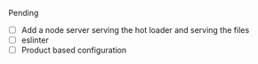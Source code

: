 Pending
* [ ] Add a node server serving the hot loader and serving the files
* [ ] eslinter
* [ ] Product based configuration
